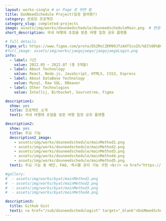 ```yaml
---
layout: works-single # or Page 로 하면 됨
title: DoUNeedSchedule Project(일정 필여행?)
category: 완료된 프로젝트
category_slug: completed-projects
image: assets/img/works/douneedschedule/douneedscheduleMain.png  # 변경예정
short_description: 국내 여행에 초점을 맞춘 여행 일정 공유 플랫폼

# full details
figma_url: https://www.figma.com/proto/DS2MsCZKM99JfzAdfScoZX/%EC%9D%BC%EC%A0%95-%ED%95%84%EC%97%AC%ED%96%89%3F-%ED%94%84%EB%A1%9C%ED%86%A0%ED%83%80%EC%9D%B4%ED%95%91?node-id=93-5916&node-type=canvas&t=3yjRWuHVxnAWImrP-1&scaling=min-zoom&content-scaling=fixed&page-id=0%3A1&starting-point-node-id=93%3A5916 
#full_image: assets/img/works/jaegojaego/jaegojaegoLogin.png
info:
  - label: 기간
    value: 2022.05 ~ 2022.07 (총 3개월)
  - label: About Technology
    value: React, Node.js, JavaScript, HTML5, CSS3, Express
  - label: About DataBase Technology
    value: Mysql, Raw SQL, DBeaver
  - label: Other Technologies
    value: Intellij, Bitbucket, Sourcetree, Figma

description1:
  show: yes
  title: 프로젝트 소개
  text1: 국내 여행에 초점을 맞춘 여행 일정 공유 플랫폼

description2:
  show: yes
  title: 주요 기능 
  description2_image: 
    - assets/img/works/douneedschedule/mainMethod1.png
    - assets/img/works/douneedschedule/mainMethod2.png
    - assets/img/works/douneedschedule/mainMethod3.png
    - assets/img/works/douneedschedule/mainMethod4.png  
    - assets/img/works/douneedschedule/mainMethod5.png  
  text1: 주요 기능 중 메인, FAQ, 게시물 관리 기능 구현 <br/> <a href="https://sudden-milk-758.notion.site/react-node-project-a1b42839491b46069220f36678eed17b?pvs=4" target="_blank">구체적인 구현 코드 확인하기</a>

#gallery:
#  - assets/img/works/byat/mainMethod1.png
#  - assets/img/works/byat/mainMethod2.png
#  - assets/img/works/byat/mainMethod3.png
#  - assets/img/works/byat/mainMethod4.png

description3:
  title: Github Gist 
  text1: <a href="/sub/douneedschedulegist" target="_blank">DoUNeedSchedule 구현기능 일부분 Github gist 확인하기</a> 
---
```



